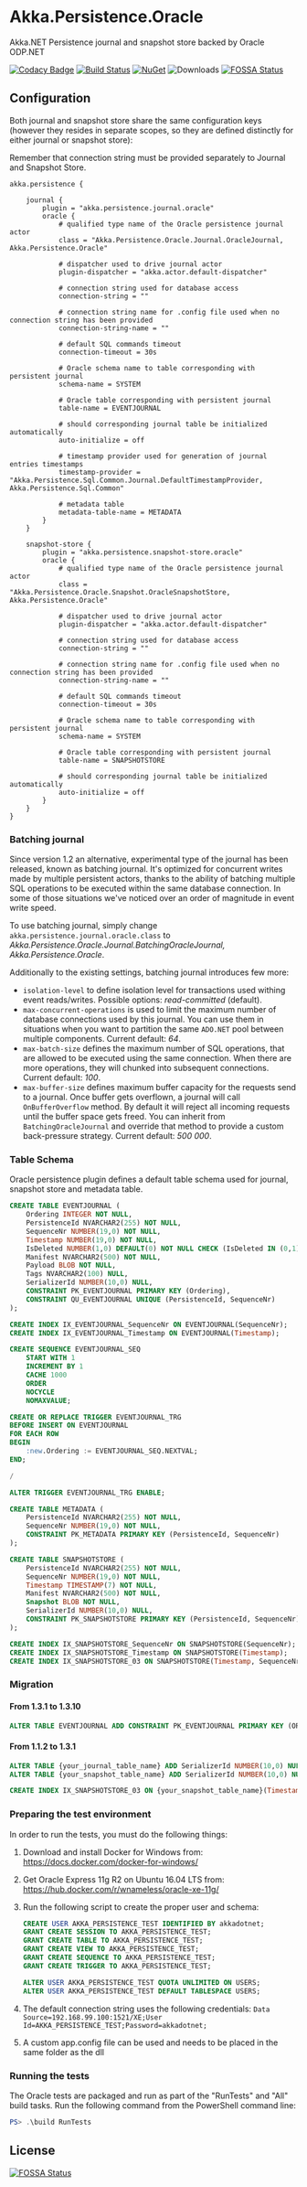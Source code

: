 # Akka.Persistence.Oracle

Akka.NET Persistence journal and snapshot store backed by Oracle ODP.NET

[![Codacy Badge](https://app.codacy.com/project/badge/Grade/9f7dab4ebaa5443088633197575df9e5)](https://www.codacy.com/gh/ismaelhamed/akka.persistence.oracle/dashboard?utm_source=github.com&amp;utm_medium=referral&amp;utm_content=ismaelhamed/akka.persistence.oracle&amp;utm_campaign=Badge_Grade)
[![Build Status](https://github.com/ismaelhamed/akka.persistence.oracle/actions/workflows/ci.yml/badge.svg)](https://github.com/ismaelhamed/akka.persistence.oracle/actions/workflows/ci.yml)
[![NuGet](https://img.shields.io/nuget/v/Akka.Persistence.Oracle.svg)](https://www.nuget.org/packages/Akka.Persistence.Oracle/)
![Downloads](https://img.shields.io/nuget/dt/Akka.Persistence.Oracle.svg)
[![FOSSA Status](https://app.fossa.io/api/projects/git%2Bgithub.com%2Fismaelhamed%2Fakka.persistence.oracle.svg?type=shield)](https://app.fossa.io/projects/git%2Bgithub.com%2Fismaelhamed%2Fakka.persistence.oracle?ref=badge_shield)

## Configuration

Both journal and snapshot store share the same configuration keys (however they resides in separate scopes, so they are defined distinctly for either journal or snapshot store):

Remember that connection string must be provided separately to Journal and Snapshot Store.

```hocon
akka.persistence {

    journal {
        plugin = "akka.persistence.journal.oracle"
        oracle {
            # qualified type name of the Oracle persistence journal actor
            class = "Akka.Persistence.Oracle.Journal.OracleJournal, Akka.Persistence.Oracle"

            # dispatcher used to drive journal actor
            plugin-dispatcher = "akka.actor.default-dispatcher"

            # connection string used for database access
            connection-string = ""

            # connection string name for .config file used when no connection string has been provided
            connection-string-name = ""

            # default SQL commands timeout
            connection-timeout = 30s

            # Oracle schema name to table corresponding with persistent journal
            schema-name = SYSTEM

            # Oracle table corresponding with persistent journal
            table-name = EVENTJOURNAL

            # should corresponding journal table be initialized automatically
            auto-initialize = off

            # timestamp provider used for generation of journal entries timestamps
            timestamp-provider = "Akka.Persistence.Sql.Common.Journal.DefaultTimestampProvider, Akka.Persistence.Sql.Common"

            # metadata table
            metadata-table-name = METADATA
        }
    }

    snapshot-store {
        plugin = "akka.persistence.snapshot-store.oracle"
        oracle {
            # qualified type name of the Oracle persistence journal actor
            class = "Akka.Persistence.Oracle.Snapshot.OracleSnapshotStore, Akka.Persistence.Oracle"

            # dispatcher used to drive journal actor
            plugin-dispatcher = "akka.actor.default-dispatcher"

            # connection string used for database access
            connection-string = ""

            # connection string name for .config file used when no connection string has been provided
            connection-string-name = ""

            # default SQL commands timeout
            connection-timeout = 30s

            # Oracle schema name to table corresponding with persistent journal
            schema-name = SYSTEM

            # Oracle table corresponding with persistent journal
            table-name = SNAPSHOTSTORE

            # should corresponding journal table be initialized automatically
            auto-initialize = off
        }
    }
}
```

### Batching journal

Since version 1.2 an alternative, experimental type of the journal has been released, known as batching journal. It's optimized for concurrent writes made by multiple persistent actors, thanks to the ability of batching multiple SQL operations to be executed within the same database connection. In some of those situations we've noticed over an order of magnitude in event write speed.

To use batching journal, simply change `akka.persistence.journal.oracle.class` to *Akka.Persistence.Oracle.Journal.BatchingOracleJournal, Akka.Persistence.Oracle*.

Additionally to the existing settings, batching journal introduces few more:

- `isolation-level` to define isolation level for transactions used withing event reads/writes. Possible options: *read-committed* (default).
- `max-concurrent-operations` is used to limit the maximum number of database connections used by this journal. You can use them in situations when you want to partition the same `ADO.NET` pool between multiple components. Current default: *64*.
- `max-batch-size` defines the maximum number of SQL operations, that are allowed to be executed using the same connection. When there are more operations, they will chunked into subsequent connections. Current default: *100*.
- `max-buffer-size` defines maximum buffer capacity for the requests send to a journal. Once buffer gets overflown, a journal will call `OnBufferOverflow` method. By default it will reject all incoming requests until the buffer space gets freed. You can inherit from `BatchingOracleJournal` and override that method to provide a custom back-pressure strategy. Current default: *500 000*.

### Table Schema

Oracle persistence plugin defines a default table schema used for journal, snapshot store and metadata table.

```sql
CREATE TABLE EVENTJOURNAL (
    Ordering INTEGER NOT NULL,
    PersistenceId NVARCHAR2(255) NOT NULL,
    SequenceNr NUMBER(19,0) NOT NULL,
    Timestamp NUMBER(19,0) NOT NULL,
    IsDeleted NUMBER(1,0) DEFAULT(0) NOT NULL CHECK (IsDeleted IN (0,1)),
    Manifest NVARCHAR2(500) NOT NULL,
    Payload BLOB NOT NULL,
    Tags NVARCHAR2(100) NULL,
    SerializerId NUMBER(10,0) NULL,
    CONSTRAINT PK_EVENTJOURNAL PRIMARY KEY (Ordering),
    CONSTRAINT QU_EVENTJOURNAL UNIQUE (PersistenceId, SequenceNr)
);

CREATE INDEX IX_EVENTJOURNAL_SequenceNr ON EVENTJOURNAL(SequenceNr);
CREATE INDEX IX_EVENTJOURNAL_Timestamp ON EVENTJOURNAL(Timestamp);

CREATE SEQUENCE EVENTJOURNAL_SEQ
    START WITH 1
    INCREMENT BY 1
    CACHE 1000
    ORDER
    NOCYCLE
    NOMAXVALUE;

CREATE OR REPLACE TRIGGER EVENTJOURNAL_TRG
BEFORE INSERT ON EVENTJOURNAL
FOR EACH ROW
BEGIN
    :new.Ordering := EVENTJOURNAL_SEQ.NEXTVAL;
END;

/

ALTER TRIGGER EVENTJOURNAL_TRG ENABLE;

CREATE TABLE METADATA (
    PersistenceId NVARCHAR2(255) NOT NULL,
    SequenceNr NUMBER(19,0) NOT NULL,
    CONSTRAINT PK_METADATA PRIMARY KEY (PersistenceId, SequenceNr)
);

CREATE TABLE SNAPSHOTSTORE (
    PersistenceId NVARCHAR2(255) NOT NULL,
    SequenceNr NUMBER(19,0) NOT NULL,
    Timestamp TIMESTAMP(7) NOT NULL,
    Manifest NVARCHAR2(500) NOT NULL,
    Snapshot BLOB NOT NULL,
    SerializerId NUMBER(10,0) NULL,
    CONSTRAINT PK_SNAPSHOTSTORE PRIMARY KEY (PersistenceId, SequenceNr)
);

CREATE INDEX IX_SNAPSHOTSTORE_SequenceNr ON SNAPSHOTSTORE(SequenceNr);
CREATE INDEX IX_SNAPSHOTSTORE_Timestamp ON SNAPSHOTSTORE(Timestamp);
CREATE INDEX IX_SNAPSHOTSTORE_03 ON SNAPSHOTSTORE(Timestamp, SequenceNr DESC, PersistenceId);
```

### Migration

#### From 1.3.1 to 1.3.10

```sql
ALTER TABLE EVENTJOURNAL ADD CONSTRAINT PK_EVENTJOURNAL PRIMARY KEY (ORDERING);
```

#### From 1.1.2 to 1.3.1

```sql
ALTER TABLE {your_journal_table_name} ADD SerializerId NUMBER(10,0) NULL;
ALTER TABLE {your_snapshot_table_name} ADD SerializerId NUMBER(10,0) NULL;

CREATE INDEX IX_SNAPSHOTSTORE_03 ON {your_snapshot_table_name}(Timestamp, SequenceNr DESC, PersistenceId);
```

### Preparing the test environment

In order to run the tests, you must do the following things:

1. Download and install Docker for Windows from: <https://docs.docker.com/docker-for-windows/>
2. Get Oracle Express 11g R2 on Ubuntu 16.04 LTS from: <https://hub.docker.com/r/wnameless/oracle-xe-11g/>
3. Run the following script to create the proper user and schema:

    ```sql
    CREATE USER AKKA_PERSISTENCE_TEST IDENTIFIED BY akkadotnet;
    GRANT CREATE SESSION TO AKKA_PERSISTENCE_TEST;
    GRANT CREATE TABLE TO AKKA_PERSISTENCE_TEST;
    GRANT CREATE VIEW TO AKKA_PERSISTENCE_TEST;
    GRANT CREATE SEQUENCE TO AKKA_PERSISTENCE_TEST;
    GRANT CREATE TRIGGER TO AKKA_PERSISTENCE_TEST;

    ALTER USER AKKA_PERSISTENCE_TEST QUOTA UNLIMITED ON USERS;
    ALTER USER AKKA_PERSISTENCE_TEST DEFAULT TABLESPACE USERS;
    ```

4. The default connection string uses the following credentials: `Data Source=192.168.99.100:1521/XE;User Id=AKKA_PERSISTENCE_TEST;Password=akkadotnet;`
5. A custom app.config file can be used and needs to be placed in the same folder as the dll

### Running the tests

The Oracle tests are packaged and run as part of the "RunTests" and "All" build tasks. Run the following command from the PowerShell command line:

```powershell
PS> .\build RunTests
```

## License
[![FOSSA Status](https://app.fossa.io/api/projects/git%2Bgithub.com%2Fismaelhamed%2Fakka.persistence.oracle.svg?type=large)](https://app.fossa.io/projects/git%2Bgithub.com%2Fismaelhamed%2Fakka.persistence.oracle?ref=badge_large)